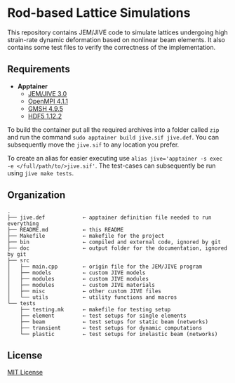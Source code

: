 # Rod-based Lattice Simulations
This repository contains JEM/JIVE code to simulate lattices undergoing high strain-rate dynamic deformation based on nonlinear beam elements. It also contains some test files to verify the correctness of the implementation.

## Requirements
- **Apptainer**
  - [JEM/JIVE 3.0](https://dynaflow.com/software/jive/jive-downloads/)
  - [OpenMPI 4.1.1](https://download.open-mpi.org/release/open-mpi/v4.1/openmpi-4.1.1.tar.gz)
  - [GMSH 4.9.5](https://gmsh.info/bin/Linux/gmsh-4.9.5-Linux64-sdk.tgz)
  - [HDF5 1.12.2](https://support.hdfgroup.org/archive/support/ftp/HDF5/releases/hdf5-1.12/hdf5-1.12.2/src/hdf5-1.12.2.tar.gz)

To build the container put all the required archives into a folder called `zip` and run the command `sudo apptainer build jive.sif jive.def`.
You can subsequently move the `jive.sif` to any location you prefer.

To create an alias for easier executing use `alias jive='apptainer -s exec -e </full/path/to/>jive.sif'`.
The test-cases can subsequently be run using `jive make tests`.

## Organization
```
.
├── jive.def            ← apptainer definition file needed to run everything
├── README.md           ← this README
├── Makefile            ← makefile for the project
├── bin                 ← compiled and external code, ignored by git
├── doc                 ← output folder for the documentation, ignored by git
├── src
│   ├── main.cpp        ← origin file for the JEM/JIVE program
│   ├── models          ← custom JIVE models
│   ├── modules         ← custom JIVE modules
│   ├── modules         ← custom JIVE materials
│   ├── misc            ← other custom JIVE files
│   └── utils           ← utility functions and macros
└── tests
    ├── testing.mk      ← makefile for testing setup
    ├── element         ← test setups for single elements
    ├── beam            ← test setups for static beam (networks)
    ├── transient       ← test setups for dynamic computations
    └── plastic         ← test setups for inelastic beam (networks)
```

## License
[MIT License](LICENSE)
